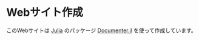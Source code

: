 # Webサイト作成
このWebサイトは [Julia](https://julialang.org) のパッケージ [Documenter.jl](https://juliadocs.github.io/Documenter.jl/stable/) を使って作成しています。
